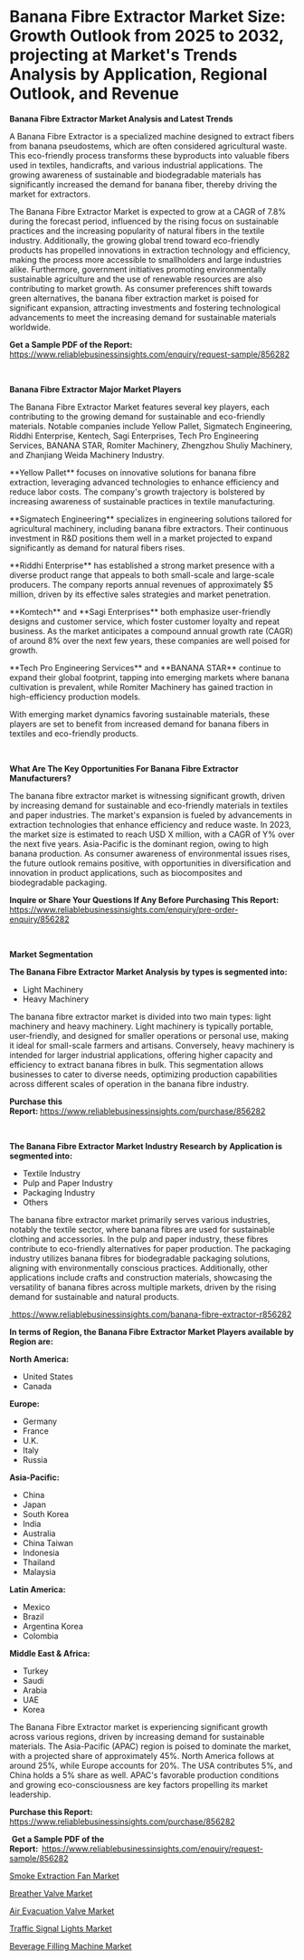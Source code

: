<p><h1>Banana Fibre Extractor Market Size: Growth Outlook from 2025 to 2032, projecting at Market's Trends Analysis by Application, Regional Outlook, and Revenue</h1></p><p><strong>Banana Fibre Extractor Market Analysis and Latest Trends</strong></p>
<p><p>A Banana Fibre Extractor is a specialized machine designed to extract fibers from banana pseudostems, which are often considered agricultural waste. This eco-friendly process transforms these byproducts into valuable fibers used in textiles, handicrafts, and various industrial applications. The growing awareness of sustainable and biodegradable materials has significantly increased the demand for banana fiber, thereby driving the market for extractors.</p><p>The Banana Fibre Extractor Market is expected to grow at a CAGR of 7.8% during the forecast period, influenced by the rising focus on sustainable practices and the increasing popularity of natural fibers in the textile industry. Additionally, the growing global trend toward eco-friendly products has propelled innovations in extraction technology and efficiency, making the process more accessible to smallholders and large industries alike. Furthermore, government initiatives promoting environmentally sustainable agriculture and the use of renewable resources are also contributing to market growth. As consumer preferences shift towards green alternatives, the banana fiber extraction market is poised for significant expansion, attracting investments and fostering technological advancements to meet the increasing demand for sustainable materials worldwide.</p></p>
<p><strong>Get a Sample PDF of the Report:&nbsp;</strong> <a href="https://www.reliablebusinessinsights.com/enquiry/request-sample/856282?utm_campaign=100&utm_medium=2&utm_source=Github&utm_content=ia&utm_term=17022025&utm_id=banana-fibre-extractor">https://www.reliablebusinessinsights.com/enquiry/request-sample/856282</a></p>
<p>&nbsp;</p>
<p><strong>Banana Fibre Extractor Major Market Players</strong></p>
<p><p>The Banana Fibre Extractor Market features several key players, each contributing to the growing demand for sustainable and eco-friendly materials. Notable companies include Yellow Pallet, Sigmatech Engineering, Riddhi Enterprise, Kentech, Sagi Enterprises, Tech Pro Engineering Services, BANANA STAR, Romiter Machinery, Zhengzhou Shuliy Machinery, and Zhanjiang Weida Machinery Industry.</p><p>**Yellow Pallet** focuses on innovative solutions for banana fibre extraction, leveraging advanced technologies to enhance efficiency and reduce labor costs. The company's growth trajectory is bolstered by increasing awareness of sustainable practices in textile manufacturing.</p><p>**Sigmatech Engineering** specializes in engineering solutions tailored for agricultural machinery, including banana fibre extractors. Their continuous investment in R&D positions them well in a market projected to expand significantly as demand for natural fibers rises.</p><p>**Riddhi Enterprise** has established a strong market presence with a diverse product range that appeals to both small-scale and large-scale producers. The company reports annual revenues of approximately $5 million, driven by its effective sales strategies and market penetration.</p><p>**Komtech** and **Sagi Enterprises** both emphasize user-friendly designs and customer service, which foster customer loyalty and repeat business. As the market anticipates a compound annual growth rate (CAGR) of around 8% over the next few years, these companies are well poised for growth.</p><p>**Tech Pro Engineering Services** and **BANANA STAR** continue to expand their global footprint, tapping into emerging markets where banana cultivation is prevalent, while Romiter Machinery has gained traction in high-efficiency production models.</p><p>With emerging market dynamics favoring sustainable materials, these players are set to benefit from increased demand for banana fibers in textiles and eco-friendly products.</p></p>
<p>&nbsp;</p>
<p><strong>What Are The Key Opportunities For Banana Fibre Extractor Manufacturers?</strong></p>
<p><p>The banana fibre extractor market is witnessing significant growth, driven by increasing demand for sustainable and eco-friendly materials in textiles and paper industries. The market's expansion is fueled by advancements in extraction technologies that enhance efficiency and reduce waste. In 2023, the market size is estimated to reach USD X million, with a CAGR of Y% over the next five years. Asia-Pacific is the dominant region, owing to high banana production. As consumer awareness of environmental issues rises, the future outlook remains positive, with opportunities in diversification and innovation in product applications, such as biocomposites and biodegradable packaging.</p></p>
<p><strong>Inquire or Share Your Questions If Any Before Purchasing This Report:</strong> <a href="https://www.reliablebusinessinsights.com/enquiry/pre-order-enquiry/856282?utm_campaign=100&utm_medium=2&utm_source=Github&utm_content=ia&utm_term=17022025&utm_id=banana-fibre-extractor">https://www.reliablebusinessinsights.com/enquiry/pre-order-enquiry/856282</a></p>
<p>&nbsp;</p>
<p><strong>Market Segmentation</strong></p>
<p><strong>The Banana Fibre Extractor Market Analysis by types is segmented into:</strong></p>
<p><ul><li>Light Machinery</li><li>Heavy Machinery</li></ul></p>
<p><p>The banana fibre extractor market is divided into two main types: light machinery and heavy machinery. Light machinery is typically portable, user-friendly, and designed for smaller operations or personal use, making it ideal for small-scale farmers and artisans. Conversely, heavy machinery is intended for larger industrial applications, offering higher capacity and efficiency to extract banana fibres in bulk. This segmentation allows businesses to cater to diverse needs, optimizing production capabilities across different scales of operation in the banana fibre industry.</p></p>
<p><strong>Purchase this Report:&nbsp;</strong><a href="https://www.reliablebusinessinsights.com/purchase/856282?utm_campaign=100&utm_medium=2&utm_source=Github&utm_content=ia&utm_term=17022025&utm_id=banana-fibre-extractor">https://www.reliablebusinessinsights.com/purchase/856282</a></p>
<p>&nbsp;</p>
<p><strong>The Banana Fibre Extractor Market Industry Research by Application is segmented into:</strong></p>
<p><ul><li>Textile Industry</li><li>Pulp and Paper Industry</li><li>Packaging Industry</li><li>Others</li></ul></p>
<p><p>The banana fibre extractor market primarily serves various industries, notably the textile sector, where banana fibres are used for sustainable clothing and accessories. In the pulp and paper industry, these fibres contribute to eco-friendly alternatives for paper production. The packaging industry utilizes banana fibres for biodegradable packaging solutions, aligning with environmentally conscious practices. Additionally, other applications include crafts and construction materials, showcasing the versatility of banana fibres across multiple markets, driven by the rising demand for sustainable and natural products.</p></p>
<p><a href="https://www.reliablebusinessinsights.com/banana-fibre-extractor-r856282?utm_campaign=100&utm_medium=2&utm_source=Github&utm_content=ia&utm_term=17022025&utm_id=banana-fibre-extractor">&nbsp;https://www.reliablebusinessinsights.com/banana-fibre-extractor-r856282</a></p>
<p><strong>In terms of Region, the Banana Fibre Extractor Market Players available by Region are:</strong></p>
<p>
    <p> <strong> North America: </strong>
        <ul>
            <li>United States</li>
            <li>Canada</li>
        </ul>
        </p> 
    <p> <strong> Europe: </strong>
        <ul>
            <li>Germany</li>
            <li>France</li>
            <li>U.K.</li>
            <li>Italy</li>
            <li>Russia</li>
        </ul>
        </p> 
    <p> <strong> Asia-Pacific: </strong>
        <ul>
            <li>China</li>
            <li>Japan</li>
            <li>South Korea</li>
            <li>India</li>
            <li>Australia</li>
            <li>China Taiwan</li>
            <li>Indonesia</li>
            <li>Thailand</li>
            <li>Malaysia</li>
        </ul>
        </p> 
    <p> <strong> Latin America: </strong>
        <ul>
            <li>Mexico</li>
            <li>Brazil</li>
            <li>Argentina Korea</li>
            <li>Colombia</li>
        </ul>
        </p> 
    <p> <strong> Middle East & Africa: </strong>
        <ul>
            <li>Turkey</li>
            <li>Saudi</li>
            <li>Arabia</li>
            <li>UAE</li>
            <li>Korea</li>
        </ul>
    </p>
    </p>
<p><p>The Banana Fibre Extractor market is experiencing significant growth across various regions, driven by increasing demand for sustainable materials. The Asia-Pacific (APAC) region is poised to dominate the market, with a projected share of approximately 45%. North America follows at around 25%, while Europe accounts for 20%. The USA contributes 5%, and China holds a 5% share as well. APAC's favorable production conditions and growing eco-consciousness are key factors propelling its market leadership.</p></p>
<p><strong>Purchase this Report: </strong><a href="https://www.reliablebusinessinsights.com/purchase/856282?utm_campaign=100&utm_medium=2&utm_source=Github&utm_content=ia&utm_term=17022025&utm_id=banana-fibre-extractor">https://www.reliablebusinessinsights.com/purchase/856282</a></p>
<p>&nbsp;<strong>Get a Sample PDF of the Report:&nbsp;&nbsp;</strong><a href="https://www.reliablebusinessinsights.com/enquiry/request-sample/856282?utm_campaign=100&utm_medium=2&utm_source=Github&utm_content=ia&utm_term=17022025&utm_id=banana-fibre-extractor">https://www.reliablebusinessinsights.com/enquiry/request-sample/856282</a></p>
<p><strong></strong></p>
<p><p><a href="https://github.com/ijffseandy/Market-Research-Report-List-1/blob/main/smoke-extraction-fan-market.md?utm_campaign=100&utm_medium=2&utm_source=Github&utm_content=ia&utm_term=17022025&utm_id=banana-fibre-extractor">Smoke Extraction Fan Market</a></p><p><a href="https://github.com/mupumafrhad/Market-Research-Report-List-1/blob/main/breather-valve-market.md?utm_campaign=100&utm_medium=2&utm_source=Github&utm_content=ia&utm_term=17022025&utm_id=banana-fibre-extractor">Breather Valve Market</a></p><p><a href="https://github.com/daphnyvashdi/Market-Research-Report-List-1/blob/main/air-evacuation-valve-market.md?utm_campaign=100&utm_medium=2&utm_source=Github&utm_content=ia&utm_term=17022025&utm_id=banana-fibre-extractor">Air Evacuation Valve Market</a></p><p><a href="https://github.com/giblydirani3/Market-Research-Report-List-1/blob/main/traffic-signal-lights-market.md?utm_campaign=100&utm_medium=2&utm_source=Github&utm_content=ia&utm_term=17022025&utm_id=banana-fibre-extractor">Traffic Signal Lights Market</a></p><p><a href="https://github.com/sderolza/Market-Research-Report-List-1/blob/main/beverage-filling-machine-market.md?utm_campaign=100&utm_medium=2&utm_source=Github&utm_content=ia&utm_term=17022025&utm_id=banana-fibre-extractor">Beverage Filling Machine Market</a></p></p>